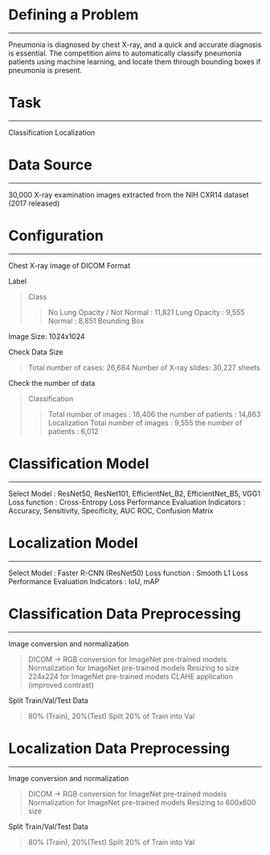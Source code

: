 # Defining a Problem
---
Pneumonia is diagnosed by chest X-ray, and a quick and accurate diagnosis is essential.
The competition aims to automatically classify pneumonia patients using machine learning, and locate them through bounding boxes if pneumonia is present.

# Task
---
Classification
Localization

# Data Source
---
30,000 X-ray examination images extracted from the NIH CXR14 dataset (2017 released)

# Configuration
---
Chest X-ray image of DICOM Format

Label
>Class
>>No Lung Opacity / Not Normal : 11,821
>>Lung Opacity : 9,555
>>Normal : 8,851
>Bounding Box

Image Size: 1024x1024

Check Data Size
>Total number of cases: 26,684
>Number of X-ray slides: 30,227 sheets

Check the number of data
>Classification
>>Total number of images : 18,406
>>the number of patients : 14,863
>Localization
>>Total number of images : 9,555
>>the number of patients : 6,012

# Classification Model
---
Select Model : ResNet50, ResNet101, EfficientNet_B2, EfficientNet_B5, VGG1
Loss function : Cross-Entropy Loss
Performance Evaluation Indicators : Accuracy, Sensitivity, Specificity, AUC ROC, Confusion Matrix

# Localization Model
---
Select Model : Faster R-CNN (ResNet50)
Loss function : Smooth L1 Loss
Performance Evaluation Indicators : IoU, mAP

# Classification Data Preprocessing
---
Image conversion and normalization
>DICOM -> RGB conversion for ImageNet pre-trained models
>Normalization for ImageNet pre-trained models
>Resizing to size 224x224 for ImageNet pre-trained models
>CLAHE application (improved contrast)

Split Train/Val/Test Data
>80% (Train), 20%(Test)
>Split 20% of Train into Val

# Localization Data Preprocessing
---
Image conversion and normalization
>DICOM -> RGB conversion for ImageNet pre-trained models
>Normalization for ImageNet pre-trained models
>Resizing to 600x600 size

Split Train/Val/Test Data
>80% (Train), 20%(Test)
>Split 20% of Train into Val


 

